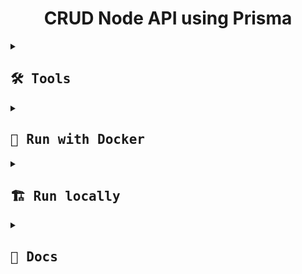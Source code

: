 <h1 align="center"> CRUD Node API using Prisma </h1>

<details font-size=200>
 <summary><h2><samp>🛠️ Tools</samp></h2></summary>
 
  <br/> 
 
  <a href="https://www.prisma.io/"><img src="https://d2eip9sf3oo6c2.cloudfront.net/tags/images/000/001/287/square_480/prismaHD.png" width=20 /> Prisma</a>

  <a href="https://nodejs.org"><img src="https://raw.githubusercontent.com/devicons/devicon/master/icons/nodejs/nodejs-original.svg" width=20 /> Express</a>

  <a href="https://jestjs.io/pt-BR/docs/api"><img src="https://seeklogo.com/images/J/jest-logo-F9901EBBF7-seeklogo.com.png" width=20 /> Jest </a>
  
  <a href="https://www.typescriptlang.org/docs/handbook/typescript-in-5-minutes.html"><img src="https://raw.githubusercontent.com/microsoft/TypeScript-Website/f407e1ae19e5e990d9901ac8064a32a8cc60edf0/packages/typescriptlang-org/static/branding/ts-logo-512.svg" width=20 /> Typescript</a>
  
  <a href="https://swagger.io/"><img src="https://upload.wikimedia.org/wikipedia/commons/a/ab/Swagger-logo.png" width=20 /> Swagger</a>
  
  <a href="https://www.npmjs.com/package/bcrypt"><img src="https://img.stackshare.io/package/19054/default_2be036aaca5c71baf790e00f1ef80dd37a625905.png" width=20 /> Bcrypt</a>
 
 <a href="https://www.docker.com/"><img src="https://www.docker.com/wp-content/uploads/2022/03/Moby-logo.png" width=20 /> Docker</a>
 
</details>

<details font-size=200>
 <summary><h2><samp>🐳 Run with Docker</samp></h2></summary>
  
  <br/>
 
 Clone the project: `git clone git@github.com:Veidz/prisma-crud-api.git` <br/><br/>
 Run compose: `npm run compose:up`
 
</details>

<details font-size=200>
 <summary><h2><samp>🏗️ Run locally</samp></h2></summary>
 
  <br/> 
 
 Clone the project: `git clone git@github.com:Veidz/prisma-crud-api.git` <br/><br/>
 Install dependecies: `npm install` <br/><br/>
 Init prisma: `npm run prisma` <br/><br/>
 Init project: `npm start` or `npm start:dev` <br/><br/>
 
</details>

<details font-size=200>
 <summary><h2><samp>📰 Docs</samp></h2></summary>
  
  <br/> 
 
 After init the project go to `http://localhost:YOUR_PORT/api-docs` to see swagger api documentation
 
 The default `PORT is 3001`
 
</details>
